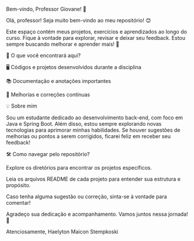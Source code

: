 Bem-vindo, Professor Giovane! 👋

Olá, professor! Seja muito bem-vindo ao meu repositório! 😊

Este espaço contém meus projetos, exercícios e aprendizados ao longo do curso. Fique à vontade para explorar, revisar e deixar seu feedback. Estou sempre buscando melhorar e aprender mais! 🚀

📌 O que você encontrará aqui?

🖥️ Códigos e projetos desenvolvidos durante a disciplina

📚 Documentação e anotações importantes

🔧 Melhorias e correções contínuas

💡 Sobre mim

Sou um estudante dedicado ao desenvolvimento back-end, com foco em Java e Spring Boot. Além disso, estou sempre explorando novas tecnologias para aprimorar minhas habilidades. Se houver sugestões de melhorias ou pontos a serem corrigidos, ficarei feliz em receber seu feedback!

🛠️ Como navegar pelo repositório?

Explore os diretórios para encontrar os projetos específicos.

Leia os arquivos README de cada projeto para entender sua estrutura e propósito.

Caso tenha alguma sugestão ou correção, sinta-se à vontade para comentar!

Agradeço sua dedicação e acompanhamento. Vamos juntos nessa jornada! 🚀

Atenciosamente, Haelyton Maicon Stempkoski
